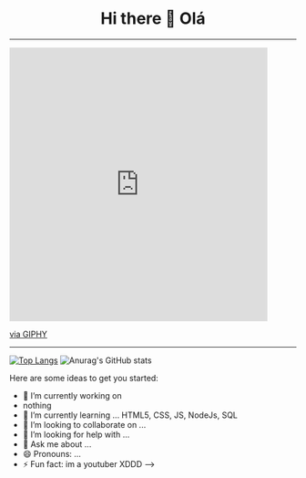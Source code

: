 <h1 align="center"> Hi there 👋 Olá </h1>
<hr>
<iframe src="https://giphy.com/embed/11lxCeKo6cHkJy" width="453" height="480" frameBorder="0" class="giphy-embed" allowFullScreen></iframe><p><a href="https://giphy.com/gifs/dance-kawaii-11lxCeKo6cHkJy">via GIPHY</a></p>
<hr>

[![Top Langs](https://github-readme-stats.vercel.app/api/top-langs/?username=DanielNasc&layout=compact)](https://github.com/anuraghazra/github-readme-stats)
![Anurag's GitHub stats](https://github-readme-stats.vercel.app/api?username=DanielNasc&hide=prs)



Here are some ideas to get you started:

- 🔭 I’m currently working on
- nothing
- 🌱 I’m currently learning ... HTML5, CSS, JS, NodeJs, SQL
- 👯 I’m looking to collaborate on ...
- 🤔 I’m looking for help with ...
- 💬 Ask me about ...
- 😄 Pronouns: ... 
- ⚡ Fun fact: 
  im a youtuber XDDD
-->

